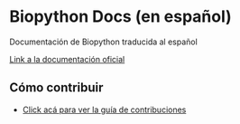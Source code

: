 # Biopython Docs (en español)

Documentación de Biopython traducida al español

[Link a la documentación oficial](https://biopython.org/wiki/Documentation)

## Cómo contribuir

- [Click acá para ver la guía de contribuciones](https://github.com/SouthernBio/Biopython-ES/blob/main/CONTRIBUTING.md)


